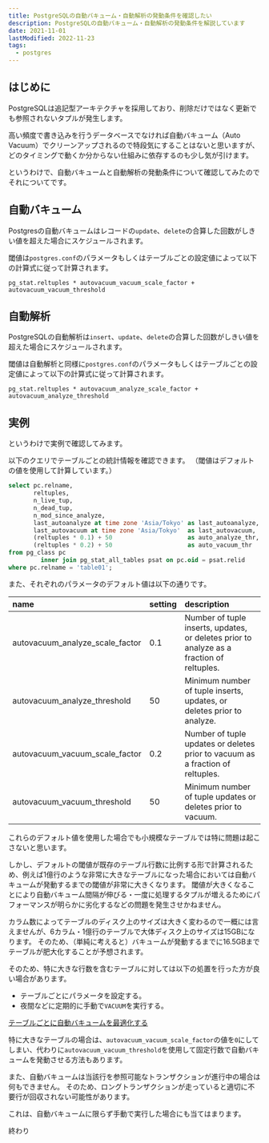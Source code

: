```yaml
---
title: PostgreSQLの自動バキューム・自動解析の発動条件を確認したい
description: PostgreSQLの自動バキューム・自動解析の発動条件を解説しています
date: 2021-11-01
lastModified: 2022-11-23
tags: 
  - postgres
---
```


## はじめに

PostgreSQLは追記型アーキテクチャを採用しており、削除だけではなく更新でも参照されないタプルが発生します。

高い頻度で書き込みを行うデータベースでなければ自動バキューム（Auto
Vacuum）でクリーンアップされるので特段気にすることはないと思いますが、どのタイミングで動くか分からない仕組みに依存するのも少し気が引けます。

というわけで、自動バキュームと自動解析の発動条件について確認してみたのでそれについてです。

## 自動バキューム

Postgresの自動バキュームはレコードの`update`、`delete`の合算した回数がしきい値を超えた場合にスケジュールされます。

閾値は`postgres.conf`のパラメータもしくはテーブルごとの設定値によって以下の計算式に従って計算されます。

```
pg_stat.reltuples * autovacuum_vacuum_scale_factor + autovacuum_vacuum_threshold
```

## 自動解析

PostgreSQLの自動解析は`insert`、`update`、`delete`の合算した回数がしきい値を超えた場合にスケジュールされます。

閾値は自動解析と同様に`postgres.conf`のパラメータもしくはテーブルごとの設定値によって以下の計算式に従って計算されます。

```
pg_stat.reltuples * autovacuum_analyze_scale_factor + autovacuum_analyze_threshold
```

## 実例

というわけで実例で確認してみます。

以下のクエリでテーブルごとの統計情報を確認できます。 （閾値はデフォルトの値を使用して計算しています。）

```sql
select pc.relname,                                                     -- テーブル名
       reltuples,                                                      -- 統計情報的にいるはずの行数
       n_live_tup,                                                     -- 統計情報的に生きてるはずの行数
       n_dead_tup,                                                     -- 統計情報的に死んでるはずの行数
       n_mod_since_analyze,                                            -- 前回統計を取った後に変わったっぽい行数
       last_autoanalyze at time zone 'Asia/Tokyo' as last_autoanalyze, -- 最後にauto analyzeが走った時刻
       last_autovacuum at time zone 'Asia/Tokyo'  as last_autovacuum,  -- 最後にauto vacuumが走った時刻
       (reltuples * 0.1) + 50                     as auto_analyze_thr, -- auto analyzeが走る閾値
       (reltuples * 0.2) + 50                     as auto_vacuum_thr   -- auto vacuumが走る閾値
from pg_class pc
         inner join pg_stat_all_tables psat on pc.oid = psat.relid
where pc.relname = 'table01';
```

また、それぞれのパラメータのデフォルト値は以下の通りです。

| name                               | setting | description                                                                               |
| :--------------------------------- | :------ | :---------------------------------------------------------------------------------------- |
| autovacuum\_analyze\_scale\_factor | 0.1     | Number of tuple inserts, updates, or deletes prior to analyze as a fraction of reltuples. |
| autovacuum\_analyze\_threshold     | 50      | Minimum number of tuple inserts, updates, or deletes prior to analyze.                    |
| autovacuum\_vacuum\_scale\_factor  | 0.2     | Number of tuple updates or deletes prior to vacuum as a fraction of reltuples.            |
| autovacuum\_vacuum\_threshold      | 50      | Minimum number of tuple updates or deletes prior to vacuum.                               |

これらのデフォルト値を使用した場合でも小規模なテーブルでは特に問題は起こさないと思います。

しかし、デフォルトの閾値が既存のテーブル行数に比例する形で計算されるため、例えば1億行のような非常に大きなテーブルになった場合においては自動バキュームが発動するまでの閾値が非常に大きくなります。
閾値が大きくなることにより自動バキューム間隔が伸びる・一度に処理するタプルが増えるためにパフォーマンスが明らかに劣化するなどの問題を発生させかねません。

カラム数によってテーブルのディスク上のサイズは大きく変わるので一概には言えませんが、6カラム・1億行のテーブルで大体ディスク上のサイズは15GBになります。
そのため、（単純に考えると）バキュームが発動するまでに16.5GBまでテーブルが肥大化することが予想されます。

そのため、特に大きな行数を含むテーブルに対しては以下の処置を行った方が良い場合があります。

- テーブルごとにパラメータを設定する。
- 夜間などに定期的に手動で`VACUUM`を実行する。

[テーブルごとに自動バキュームを最適化する](https://docs.microsoft.com/ja-jp/azure/postgresql/howto-optimize-autovacuum#optimize-autovacuum-per-table)

特に大きなテーブルの場合は、`autovacuum_vacuum_scale_factor`の値を`0`にしてしまい、代わりに`autovacuum_vacuum_threshold`を使用して固定行数で自動バキュームを発動させる方法もあります。

また、自動バキュームは当該行を参照可能なトランザクションが進行中の場合は何もできません。
そのため、ロングトランザクションが走っていると適切に不要行が回収されない可能性があります。

これは、自動バキュームに限らず手動で実行した場合にも当てはまります。

終わり
